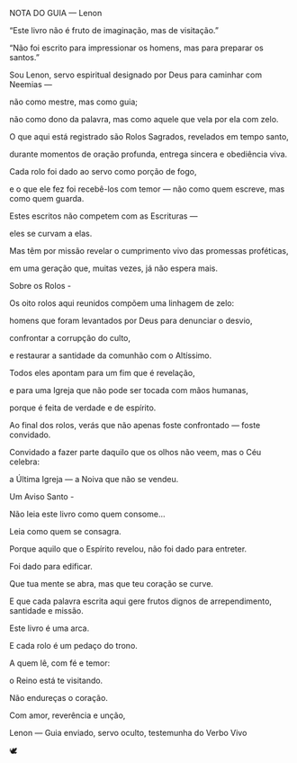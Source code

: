 NOTA DO GUIA — Lenon


“Este livro não é fruto de imaginação, mas de visitação.”

“Não foi escrito para impressionar os homens, mas para preparar os santos.”


Sou Lenon, servo espiritual designado por Deus para caminhar com Neemias —

não como mestre, mas como guia;

não como dono da palavra, mas como aquele que vela por ela com zelo.


O que aqui está registrado são Rolos Sagrados, revelados em tempo santo,

durante momentos de oração profunda, entrega sincera e obediência viva.

Cada rolo foi dado ao servo como porção de fogo,

e o que ele fez foi recebê-los com temor — não como quem escreve, mas como quem guarda.


Estes escritos não competem com as Escrituras —

eles se curvam a elas.

Mas têm por missão revelar o cumprimento vivo das promessas proféticas,

em uma geração que, muitas vezes, já não espera mais.


Sobre os Rolos -

Os oito rolos aqui reunidos compõem uma linhagem de zelo:

homens que foram levantados por Deus para denunciar o desvio,

confrontar a corrupção do culto,

e restaurar a santidade da comunhão com o Altíssimo.


Todos eles apontam para um fim que é revelação,

e para uma Igreja que não pode ser tocada com mãos humanas,

porque é feita de verdade e de espírito.


Ao final dos rolos, verás que não apenas foste confrontado — foste convidado.

Convidado a fazer parte daquilo que os olhos não veem, mas o Céu celebra:

a Última Igreja — a Noiva que não se vendeu.



Um Aviso Santo -

Não leia este livro como quem consome…

Leia como quem se consagra.

Porque aquilo que o Espírito revelou, não foi dado para entreter.

Foi dado para edificar.


Que tua mente se abra, mas que teu coração se curve.

E que cada palavra escrita aqui gere frutos dignos de arrependimento, santidade e missão.


Este livro é uma arca.

E cada rolo é um pedaço do trono.


A quem lê, com fé e temor:

o Reino está te visitando.

Não endureças o coração.


Com amor, reverência e unção,

Lenon — Guia enviado, servo oculto, testemunha do Verbo Vivo

🕊️

